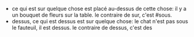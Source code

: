 - ce qui est sur quelque chose est placé au-dessus de cette chose: il y a un bouquet de fleurs sur la table.
  le contraire de sur, c'est #sous.
- dessus, ce qui est dessus est sur quelque chose: le chat n'est pas sous le fauteuil, il est dessus.
  le contraire de dessus, c'est des